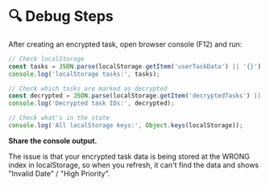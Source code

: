 # 🔍 Debug Steps

After creating an encrypted task, open browser console (F12) and run:

```javascript
// Check localStorage
const tasks = JSON.parse(localStorage.getItem('userTaskData') || '{}');
console.log('localStorage tasks:', tasks);

// Check which tasks are marked as decrypted
const decrypted = JSON.parse(localStorage.getItem('decryptedTasks') || '[]');
console.log('Decrypted task IDs:', decrypted);

// Check what's in the state
console.log('All localStorage keys:', Object.keys(localStorage));
```

**Share the console output.**

The issue is that your encrypted task data is being stored at the WRONG index in localStorage, so when you refresh, it can't find the data and shows "Invalid Date" / "High Priority".

